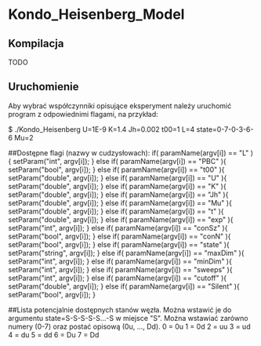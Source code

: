 # Kondo_Heisenberg_Model

## Kompilacja

TODO 

## Uruchomienie

Aby wybrać współczynniki opisujące eksperyment należy uruchomić program z odpowiednimi flagami, na przykład:

$ ./Kondo_Heisenberg U=1E-9 K=1.4 Jh=0.002 t00=1 L=4 state=0-7-0-3-6-6 Mu=2

##Dostępne flagi (nazwy w cudzysłowach):
        if( paramName(argv[i]) == "L" ){ setParam("int", argv[i]); }
        else if( paramName(argv[i]) == "PBC" ){ setParam("bool", argv[i]); }
        else if( paramName(argv[i]) == "t00" ){ setParam("double", argv[i]); }
        else if( paramName(argv[i]) == "U" ){ setParam("double", argv[i]); }
        else if( paramName(argv[i]) == "K" ){ setParam("double", argv[i]); }
        else if( paramName(argv[i]) == "Jh" ){ setParam("double", argv[i]); }
        else if( paramName(argv[i]) == "Mu" ){ setParam("double", argv[i]); }
        else if( paramName(argv[i]) == "t" ){ setParam("double", argv[i]); }
        else if( paramName(argv[i]) == "exp" ){ setParam("int", argv[i]); }
        else if( paramName(argv[i]) == "conSz" ){ setParam("bool", argv[i]); }
        else if( paramName(argv[i]) == "conN" ){ setParam("bool", argv[i]); }
        else if( paramName(argv[i]) == "state" ){ setParam("string", argv[i]); }
        else if( paramName(argv[i]) == "maxDim" ){ setParam("int", argv[i]); }
        else if( paramName(argv[i]) == "minDim" ){ setParam("int", argv[i]); }
        else if( paramName(argv[i]) == "sweeps" ){ setParam("int", argv[i]); }
        else if( paramName(argv[i]) == "cutoff" ){ setParam("double", argv[i]); }
        else if( paramName(argv[i]) == "Silent" ){ setParam("bool", argv[i]); }

##Lista potencjalnie dostępnych stanów węzła. Można wstawić je do argumentu state=S-S-S-S-S...-S w miejsce "S". Można wstawiać zarówno numery (0-7) oraz postać opisową (0u, ..., Dd).
0 = 0u
1 = 0d
2 = uu
3 = ud
4 = du
5 = dd
6 = Du
7 = Dd



